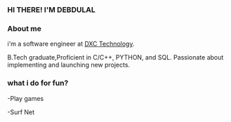 ### HI THERE! I'M DEBDULAL

<!--
**vipe5/vipe5** is a ✨ _special_ ✨ repository because its `README.md` (this file) appears on your GitHub profile.

Here are some ideas to get you started:

- 🔭 I’m currently working on ...
- 🌱 I’m currently learning ...
- 👯 I’m looking to collaborate on ...
- 🤔 I’m looking for help with ...
- 💬 Ask me about ...
- 📫 How to reach me: ...
- 😄 Pronouns: ...
- ⚡ Fun fact: ...
-->
### About me
i'm a software engineer at [DXC Technology](https://www.dxc.technology/).

B.Tech graduate,Proficient in C/C++, PYTHON, and SQL. Passionate about implementing and launching new projects.

### what i do for fun?
-Play games

-Surf Net

